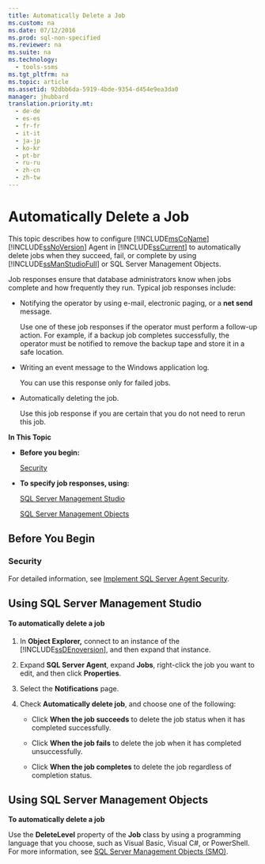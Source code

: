 ```yaml
---
title: Automatically Delete a Job
ms.custom: na
ms.date: 07/12/2016
ms.prod: sql-non-specified
ms.reviewer: na
ms.suite: na
ms.technology: 
  - tools-ssms
ms.tgt_pltfrm: na
ms.topic: article
ms.assetid: 92dbb6da-5919-4bde-9354-d454e9ea3da0
manager: jhubbard
translation.priority.mt: 
  - de-de
  - es-es
  - fr-fr
  - it-it
  - ja-jp
  - ko-kr
  - pt-br
  - ru-ru
  - zh-cn
  - zh-tw
---
```

# Automatically Delete a Job
This topic describes how to configure [!INCLUDE[msCoName](../content/includes/msCoName_md.md)] [!INCLUDE[ssNoVersion](../content/includes/ssNoVersion_md.md)] Agent in [!INCLUDE[ssCurrent](../content/includes/ssCurrent_md.md)] to automatically delete jobs when they succeed, fail, or complete by using [!INCLUDE[ssManStudioFull](../content/includes/ssManStudioFull_md.md)] or SQL Server Management Objects.  
  
Job responses ensure that database administrators know when jobs complete and how frequently they run. Typical job responses include:  
  
-   Notifying the operator by using e\-mail, electronic paging, or a **net send** message.  
  
    Use one of these job responses if the operator must perform a follow\-up action. For example, if a backup job completes successfully, the operator must be notified to remove the backup tape and store it in a safe location.  
  
-   Writing an event message to the Windows application log.  
  
    You can use this response only for failed jobs.  
  
-   Automatically deleting the job.  
  
    Use this job response if you are certain that you do not need to rerun this job.  
  
**In This Topic**  
  
-   **Before you begin:**  
  
    [Security](#Security)  
  
-   **To specify job responses, using:**  
  
    [SQL Server Management Studio](#SSMS)  
  
    [SQL Server Management Objects](#SMO)  
  
## <a name="BeforeYouBegin"></a>Before You Begin  
  
### <a name="Security"></a>Security  
For detailed information, see [Implement SQL Server Agent Security](../content/Implement-SQL-Server-Agent-Security.md).  
  
## <a name="SSMS"></a>Using SQL Server Management Studio  
  
#### To automatically delete a job  
  
1.  In **Object Explorer,** connect to an instance of the [!INCLUDE[ssDEnoversion](../content/includes/ssDEnoversion_md.md)], and then expand that instance.  
  
2.  Expand **SQL Server Agent**, expand **Jobs**, right\-click the job you want to edit, and then click **Properties**.  
  
3.  Select the **Notifications** page.  
  
4.  Check **Automatically delete job**, and choose one of the following:  
  
    -   Click **When the job succeeds** to delete the job status when it has completed successfully.  
  
    -   Click **When the job fails** to delete the job when it has completed unsuccessfully.  
  
    -   Click **When the job completes** to delete the job regardless of completion status.  
  
## <a name="SMO"></a>Using SQL Server Management Objects  
**To automatically delete a job**  
  
Use the **DeleteLevel** property of the **Job** class by using a programming language that you choose, such as Visual Basic, Visual C\#, or PowerShell. For more information, see [SQL Server Management Objects (SMO)](http://msdn.microsoft.com/library/ms162169.aspx).  
  
